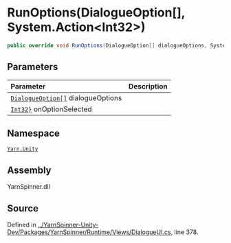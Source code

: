 # RunOptions\(DialogueOption\[\], System.Action&lt;Int32&gt;\)

```csharp
public override void RunOptions(DialogueOption[] dialogueOptions, System.Action<int> onOptionSelected)
```

## Parameters

| Parameter | Description |
| :--- | :--- |
| [`DialogueOption[]`](../dialogueoption/) dialogueOptions |  |
| [`Int32}`](https://docs.microsoft.com/dotnet/api/System.Action{System.Int32}) onOptionSelected |  |

## Namespace

[`Yarn.Unity`](../)

## Assembly

YarnSpinner.dll

## Source

Defined in [../YarnSpinner-Unity-Dev/Packages/YarnSpinner/Runtime/Views/DialogueUI.cs](https://github.com/YarnSpinnerTool/YarnSpinner-Unity//blob/develop/Runtime/Views/DialogueUI.cs#L378), line 378.

